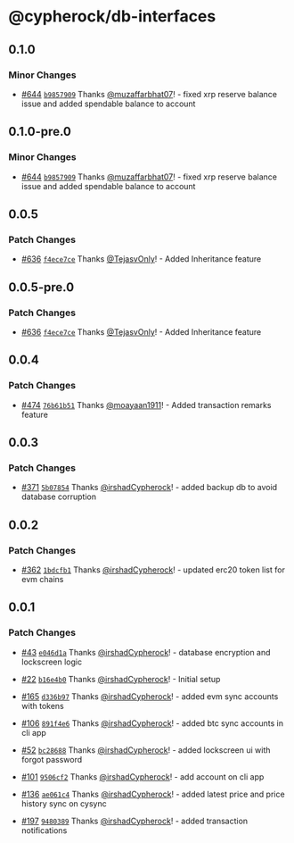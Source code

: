 # @cypherock/db-interfaces

## 0.1.0

### Minor Changes

- [#644](https://github.com/Cypherock/cypherock-cysync/pull/644) [`b9857909`](https://github.com/Cypherock/cypherock-cysync/commit/b985790932df37f970b2568f9bea9115a44aa742) Thanks [@muzaffarbhat07](https://github.com/muzaffarbhat07)! - fixed xrp reserve balance issue and added spendable balance to account

## 0.1.0-pre.0

### Minor Changes

- [#644](https://github.com/Cypherock/cypherock-cysync/pull/644) [`b9857909`](https://github.com/Cypherock/cypherock-cysync/commit/b985790932df37f970b2568f9bea9115a44aa742) Thanks [@muzaffarbhat07](https://github.com/muzaffarbhat07)! - fixed xrp reserve balance issue and added spendable balance to account

## 0.0.5

### Patch Changes

- [#636](https://github.com/Cypherock/cypherock-cysync/pull/636) [`f4ece7ce`](https://github.com/Cypherock/cypherock-cysync/commit/f4ece7ceaf156bf571387576a72f93f28a3a19e3) Thanks [@TejasvOnly](https://github.com/TejasvOnly)! - Added Inheritance feature

## 0.0.5-pre.0

### Patch Changes

- [#636](https://github.com/Cypherock/cypherock-cysync/pull/636) [`f4ece7ce`](https://github.com/Cypherock/cypherock-cysync/commit/f4ece7ceaf156bf571387576a72f93f28a3a19e3) Thanks [@TejasvOnly](https://github.com/TejasvOnly)! - Added Inheritance feature

## 0.0.4

### Patch Changes

- [#474](https://github.com/Cypherock/cypherock-cysync/pull/474) [`76b61b51`](https://github.com/Cypherock/cypherock-cysync/commit/76b61b51d3241e03af82b36d2f1a6b392f576ee8) Thanks [@moayaan1911](https://github.com/moayaan1911)! - Added transaction remarks feature

## 0.0.3

### Patch Changes

- [#371](https://github.com/Cypherock/cypherock-cysync/pull/371) [`5b07854`](https://github.com/Cypherock/cypherock-cysync/commit/5b078541a56b479af48b2192e8e88059fb938428) Thanks [@irshadCypherock](https://github.com/irshadCypherock)! - added backup db to avoid database corruption

## 0.0.2

### Patch Changes

- [#362](https://github.com/Cypherock/cypherock-cysync/pull/362) [`1bdcfb1`](https://github.com/Cypherock/cypherock-cysync/commit/1bdcfb1c02a7369ae0810ca00bf19af42c65bef7) Thanks [@irshadCypherock](https://github.com/irshadCypherock)! - updated erc20 token list for evm chains

## 0.0.1

### Patch Changes

- [#43](https://github.com/Cypherock/cypherock-cysync/pull/43) [`e046d1a`](https://github.com/Cypherock/cypherock-cysync/commit/e046d1a0ecc4f50282fba2a9047ca6e6a6aa1037) Thanks [@irshadCypherock](https://github.com/irshadCypherock)! - database encryption and lockscreen logic

- [#22](https://github.com/Cypherock/cypherock-cysync/pull/22) [`b16e4b0`](https://github.com/Cypherock/cypherock-cysync/commit/b16e4b038dbf8ab198c52b50bd88cb70191b0245) Thanks [@irshadCypherock](https://github.com/irshadCypherock)! - Initial setup

- [#165](https://github.com/Cypherock/cypherock-cysync/pull/165) [`d336b97`](https://github.com/Cypherock/cypherock-cysync/commit/d336b971afd4c6bdb3cad514de3e6167531eddf3) Thanks [@irshadCypherock](https://github.com/irshadCypherock)! - added evm sync accounts with tokens

- [#106](https://github.com/Cypherock/cypherock-cysync/pull/106) [`891f4e6`](https://github.com/Cypherock/cypherock-cysync/commit/891f4e69b68101ff9fe09bfcc705f8d1b5779aa0) Thanks [@irshadCypherock](https://github.com/irshadCypherock)! - added btc sync accounts in cli app

- [#52](https://github.com/Cypherock/cypherock-cysync/pull/52) [`bc28688`](https://github.com/Cypherock/cypherock-cysync/commit/bc28688a7ed632dc516521743aa642e10ec369e4) Thanks [@irshadCypherock](https://github.com/irshadCypherock)! - added lockscreen ui with forgot password

- [#101](https://github.com/Cypherock/cypherock-cysync/pull/101) [`9506cf2`](https://github.com/Cypherock/cypherock-cysync/commit/9506cf2b88e4138adfaa3e696fcef41ea7bfe9be) Thanks [@irshadCypherock](https://github.com/irshadCypherock)! - add account on cli app

- [#136](https://github.com/Cypherock/cypherock-cysync/pull/136) [`ae061c4`](https://github.com/Cypherock/cypherock-cysync/commit/ae061c49a3e388289e4d72b3b129ac26bb2d5aa0) Thanks [@irshadCypherock](https://github.com/irshadCypherock)! - added latest price and price history sync on cysync

- [#197](https://github.com/Cypherock/cypherock-cysync/pull/197) [`9480389`](https://github.com/Cypherock/cypherock-cysync/commit/948038999ae117a7a7d44a757d75380481186e0e) Thanks [@irshadCypherock](https://github.com/irshadCypherock)! - added transaction notifications

